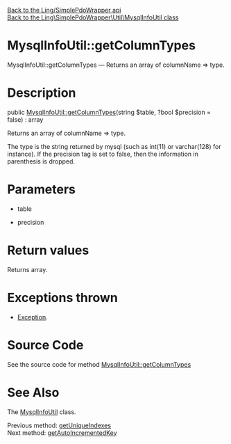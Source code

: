 [Back to the Ling/SimplePdoWrapper api](https://github.com/lingtalfi/SimplePdoWrapper/blob/master/doc/api/Ling/SimplePdoWrapper.md)<br>
[Back to the Ling\SimplePdoWrapper\Util\MysqlInfoUtil class](https://github.com/lingtalfi/SimplePdoWrapper/blob/master/doc/api/Ling/SimplePdoWrapper/Util/MysqlInfoUtil.md)


MysqlInfoUtil::getColumnTypes
================



MysqlInfoUtil::getColumnTypes — Returns an array of columnName => type.




Description
================


public [MysqlInfoUtil::getColumnTypes](https://github.com/lingtalfi/SimplePdoWrapper/blob/master/doc/api/Ling/SimplePdoWrapper/Util/MysqlInfoUtil/getColumnTypes.md)(string $table, ?bool $precision = false) : array




Returns an array of columnName => type.

The type is the string returned by mysql (such as int(11) or varchar(128) for instance).
If the precision tag is set to false, then the information in parenthesis is dropped.




Parameters
================


- table

    

- precision

    


Return values
================

Returns array.


Exceptions thrown
================

- [Exception](http://php.net/manual/en/class.exception.php).&nbsp;







Source Code
===========
See the source code for method [MysqlInfoUtil::getColumnTypes](https://github.com/lingtalfi/SimplePdoWrapper/blob/master/Util/MysqlInfoUtil.php#L303-L317)


See Also
================

The [MysqlInfoUtil](https://github.com/lingtalfi/SimplePdoWrapper/blob/master/doc/api/Ling/SimplePdoWrapper/Util/MysqlInfoUtil.md) class.

Previous method: [getUniqueIndexes](https://github.com/lingtalfi/SimplePdoWrapper/blob/master/doc/api/Ling/SimplePdoWrapper/Util/MysqlInfoUtil/getUniqueIndexes.md)<br>Next method: [getAutoIncrementedKey](https://github.com/lingtalfi/SimplePdoWrapper/blob/master/doc/api/Ling/SimplePdoWrapper/Util/MysqlInfoUtil/getAutoIncrementedKey.md)<br>

